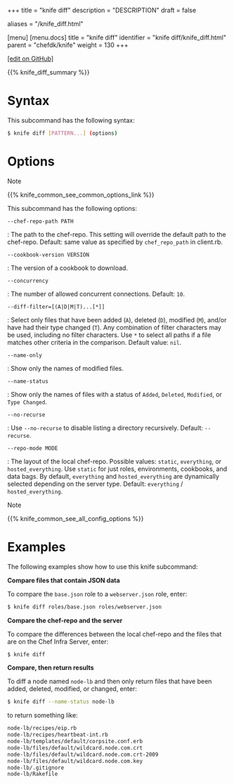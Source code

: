 +++
title = "knife diff"
description = "DESCRIPTION"
draft = false

aliases = "/knife_diff.html"

[menu]
  [menu.docs]
    title = "knife diff"
    identifier = "knife diff/knife_diff.html"
    parent = "chefdk/knife"
    weight = 130
+++    

[\[edit on
GitHub\]](https://github.com/chef/chef-web-docs/blob/master/chef_master/source/knife_diff.rst)

{{% knife_diff_summary %}}

Syntax
======

This subcommand has the following syntax:

``` bash
$ knife diff [PATTERN...] (options)
```

Options
=======

<div class="note" markdown="1">

<div class="admonition-title" markdown="1">

Note

</div>

{{% knife_common_see_common_options_link %}}

</div>

This subcommand has the following options:

`--chef-repo-path PATH`

:   The path to the chef-repo. This setting will override the default
    path to the chef-repo. Default: same value as specified by
    `chef_repo_path` in client.rb.

`--cookbook-version VERSION`

:   The version of a cookbook to download.

`--concurrency`

:   The number of allowed concurrent connections. Default: `10`.

`--diff-filter=[(A|D|M|T)...[*]]`

:   Select only files that have been added (`A`), deleted (`D`),
    modified (`M`), and/or have had their type changed (`T`). Any
    combination of filter characters may be used, including no filter
    characters. Use `*` to select all paths if a file matches other
    criteria in the comparison. Default value: `nil`.

`--name-only`

:   Show only the names of modified files.

`--name-status`

:   Show only the names of files with a status of `Added`, `Deleted`,
    `Modified`, or `Type Changed`.

`--no-recurse`

:   Use `--no-recurse` to disable listing a directory recursively.
    Default: `--recurse`.

`--repo-mode MODE`

:   The layout of the local chef-repo. Possible values: `static`,
    `everything`, or `hosted_everything`. Use `static` for just roles,
    environments, cookbooks, and data bags. By default, `everything` and
    `hosted_everything` are dynamically selected depending on the server
    type. Default: `everything` / `hosted_everything`.

<div class="note" markdown="1">

<div class="admonition-title" markdown="1">

Note

</div>

{{% knife_common_see_all_config_options %}}

</div>

Examples
========

The following examples show how to use this knife subcommand:

**Compare files that contain JSON data**

To compare the `base.json` role to a `webserver.json` role, enter:

``` bash
$ knife diff roles/base.json roles/webserver.json
```

**Compare the chef-repo and the server**

To compare the differences between the local chef-repo and the files
that are on the Chef Infra Server, enter:

``` bash
$ knife diff
```

**Compare, then return results**

To diff a node named `node-lb` and then only return files that have been
added, deleted, modified, or changed, enter:

``` bash
$ knife diff --name-status node-lb
```

to return something like:

``` bash
node-lb/recipes/eip.rb
node-lb/recipes/heartbeat-int.rb
node-lb/templates/default/corpsite.conf.erb
node-lb/files/default/wildcard.node.com.crt
node-lb/files/default/wildcard.node.com.crt-2009
node-lb/files/default/wildcard.node.com.key
node-lb/.gitignore
node-lb/Rakefile
```
